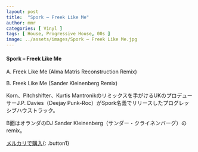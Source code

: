 ```yaml
---
layout: post
title:  "Spork – Freek Like Me"
author: mmr
categories: [ Vinyl ]
tags: [ House, Progressive House, 00s ]
image: ../assets/images/Spork – Freek Like Me.jpg
---
```


#### Spork – Freek Like Me

A. Freek Like Me (Alma Matris Reconstruction Remix)

B. Freek Like Me (Sander Kleinenberg Remix)

Korn、Pitchshifter、Kurtis Mantronikのリミックスを手がけるUKのプロデューサーJ.P. Davies（Deejay Punk-Roc）がSpork名義でリリースしたプログレッシブハウストラック。

B面はオランダのDJ Sander Kleinenberg（サンダー・クライネンバーグ）のremix。



[メルカリで購入](https://jp.mercari.com/item/m31370737487?afid=6142608987){: .button1}

